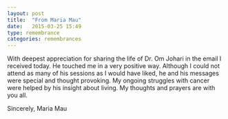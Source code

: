 ```yaml
---
layout: post
title:  "From Maria Mau"
date:   2015-03-25 15:49
type: remembrance
categories: remembrances
---
```


With deepest appreciation for sharing the life of Dr. Om Johari in the email I received today.  He touched me in a very positive way.  Although I could not attend as many of his sessions as I would have liked, he and his messages were special and thought provoking.  My ongoing struggles with cancer were helped by his insight about living.  My thoughts and prayers are with you all.

Sincerely, Maria Mau
